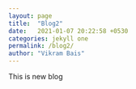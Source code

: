 ```yaml
---
layout: page
title:  "Blog2"
date:   2021-01-07 20:22:58 +0530
categories: jekyll one
permalink: /blog2/
author: "Vikram Bais"
---
```

This is new blog
